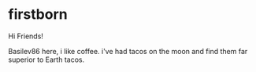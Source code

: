 # firstborn

Hi Friends!

Basilev86 here, i like coffee.
i've had tacos on the moon and find them far superior to Earth tacos.
